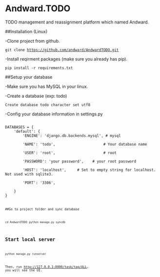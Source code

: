 # Andward.TODO
TODO management and reassignment platform which named Andward.

##Installation (Linux)

-Clone project from github.

<code>git clone https://github.com/andward/AndwardTODO.git</code>

-Install reqirment packages (make sure you already has pip).

<code>pip install -r requirements.txt</code>

##Setup your database

-Make sure you has MySQL in your linux.

-Create a database (exp: todo)

<code>Create database todo character set utf8</code>

-Config your database information in settings.py

<code>
DATABASES = {
    'default': {
        'ENGINE': 'django.db.backends.mysql', # mysql<br />
        'NAME': 'todo',                      # Your database name<br />
        'USER': 'root',                      # root<br />
        'PASSWORD': 'your password',    # your root password<br />
        'HOST': 'localhost',     # Set to empty string for localhost. Not used with sqlite3.<br />
        'PORT': '3306',<br />                
    }
}
<code>

##Go to project folder and sync database

<code>cd AndwardTODO</code>
<code>python manage.py syncdb</code>

## Start local server
<code>python manage.py runserver</code>

Then, run http://127.0.0.1:8000/task/tag/ALL, you will see the UI.




